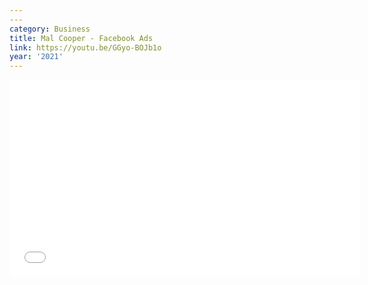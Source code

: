 ```yaml
---
---
category: Business
title: Mal Cooper - Facebook Ads
link: https://youtu.be/GGyo-BOJb1o
year: '2021'
---
```

<iframe width="560" height="315" src="{{ page.link }}" frameborder="0" allowfullscreen></iframe>
